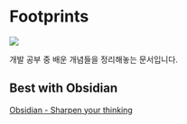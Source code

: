 # Footprints

![](https://i.imgur.com/t7LLzCs.png)

개발 공부 중 배운 개념들을 정리해놓는 문서입니다.


## Best with Obsidian
[Obsidian - Sharpen your thinking](https://obsidian.md/)